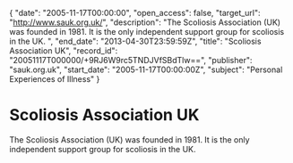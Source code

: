 {
  "date": "2005-11-17T00:00:00", 
  "open_access": false, 
  "target_url": "http://www.sauk.org.uk/", 
  "description": "The Scoliosis Association (UK) was founded in 1981. It is the only independent support group for scoliosis in the UK. ", 
  "end_date": "2013-04-30T23:59:59Z", 
  "title": "Scoliosis Association UK", 
  "record_id": "20051117T000000/+9RJ6W9rc5TNDJVfSBdTlw==", 
  "publisher": "sauk.org.uk", 
  "start_date": "2005-11-17T00:00:00Z", 
  "subject": "Personal Experiences of Illness"
}

# Scoliosis Association UK

The Scoliosis Association (UK) was founded in 1981. It is the only independent support group for scoliosis in the UK. 